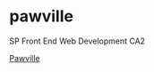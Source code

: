 # pawville
SP Front End Web Development CA2

[Pawville](https://www.https://silvianaho.github.io/pawville/)
